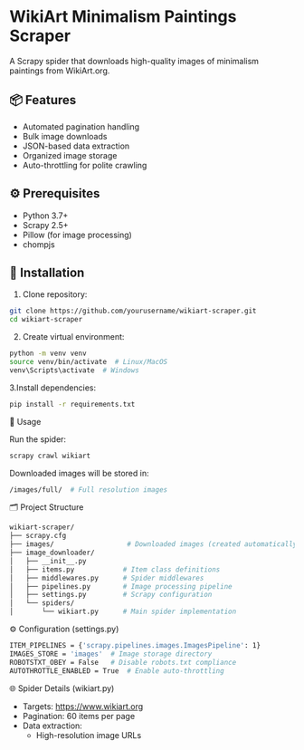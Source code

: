 # WikiArt Minimalism Paintings Scraper

A Scrapy spider that downloads high-quality images of minimalism paintings from WikiArt.org.

## 📦 Features
- Automated pagination handling
- Bulk image downloads
- JSON-based data extraction
- Organized image storage
- Auto-throttling for polite crawling

## ⚙️ Prerequisites
- Python 3.7+
- Scrapy 2.5+
- Pillow (for image processing)
- chompjs

## 🚀 Installation
1. Clone repository:
```bash
git clone https://github.com/yourusername/wikiart-scraper.git
cd wikiart-scraper
```
2. Create virtual environment:
```bash
python -m venv venv
source venv/bin/activate  # Linux/MacOS
venv\Scripts\activate  # Windows
```

3.Install dependencies:
```bash
pip install -r requirements.txt
```
📸 Usage

Run the spider:
```bash
scrapy crawl wikiart
```
Downloaded images will be stored in:

```bash
/images/full/  # Full resolution images
```
🗂 Project Structure
```bash
wikiart-scraper/
├── scrapy.cfg
├── images/                  # Downloaded images (created automatically)
├── image_downloader/
│   ├── __init__.py
│   ├── items.py            # Item class definitions
│   ├── middlewares.py      # Spider middlewares
│   ├── pipelines.py        # Image processing pipeline
│   ├── settings.py         # Scrapy configuration
│   └── spiders/
│       └── wikiart.py      # Main spider implementation
```

⚙ Configuration (settings.py)

```bash
ITEM_PIPELINES = {'scrapy.pipelines.images.ImagesPipeline': 1}
IMAGES_STORE = 'images'  # Image storage directory
ROBOTSTXT_OBEY = False   # Disable robots.txt compliance
AUTOTHROTTLE_ENABLED = True  # Enable auto-throttling
```
🌐 Spider Details (wikiart.py)

 * Targets: https://www.wikiart.org
 * Pagination: 60 items per page
 * Data extraction:
     * High-resolution image URLs
       






